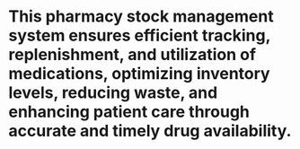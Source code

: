 # This pharmacy stock management system ensures efficient tracking, replenishment, and utilization of medications, optimizing inventory levels, reducing waste, and enhancing patient care through accurate and timely drug availability.






